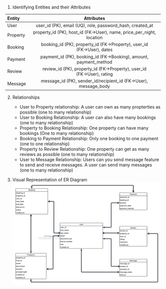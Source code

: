 1. Identifying Entities and their Attributes

| Entity |  Attributes  |
|:-----|:--------:|
| User   | user_id (PK), email (UQ), role, password_hash, created_at |
| Property   |  property_id (PK), host_id (FK→User), name, price_per_night, location  |
| Booking   | booking_id (PK), property_id (FK→Property), user_id (FK→User), dates |
| Payment   | payment_id (PK), booking_id (FK→Booking), amount, payment_method  |
| Review    | review_id (PK), property_id (FK→Property), user_id (FK→User), rating  |
| Message   | message_id (PK), sender_id/recipient_id (FK→User), message_body  |

2. Relationships
    - User to Property relationship: A user can own as many propterties as possible (one to many relationship)
    - User to Booking Relationship: A user can also have many bookings (one to many relationship)
    - Property to Booking Relationship: One property can have many bookings (One to many relationship)
    - Booking to Payment Relationship: Only one booking to one payment (one to one relationship)
    - Property to Review Relationship: One property can get as many reviews as possible (one to many relationship)
    - User to Message Relationship: Users can you send message feature to send and receive messages. A user can send many messages (one to many relationship)

3. Visual Representation of ER Diagram
![ER-DIAGRAM](images/ER%20Diagram.png)

